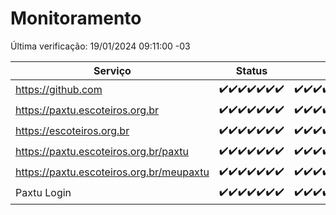 # Monitoramento

Última verificação: 19/01/2024 09:11:00 -03

|Serviço|Status|Últimas 24h|
|---|---|---|
|https://github.com|<span title="2024-01-12: OK=24">✔️</span><span title="2024-01-13: OK=24">✔️</span><span title="2024-01-14: OK=24">✔️</span><span title="2024-01-15: OK=24">✔️</span><span title="2024-01-16: OK=24">✔️</span><span title="2024-01-17: OK=24">✔️</span><span title="2024-01-18: OK=12">✔️</span>|<span title="18/01/2024 09:12:00 -03 : 200">✔️</span><span title="18/01/2024 10:09:00 -03 : 200">✔️</span><span title="18/01/2024 11:06:00 -03 : 200">✔️</span><span title="18/01/2024 12:06:00 -03 : 200">✔️</span><span title="18/01/2024 13:07:00 -03 : 200">✔️</span><span title="18/01/2024 14:05:00 -03 : 200">✔️</span><span title="18/01/2024 15:08:00 -03 : 200">✔️</span><span title="18/01/2024 16:03:00 -03 : 200">✔️</span><span title="18/01/2024 17:07:00 -03 : 200">✔️</span><span title="18/01/2024 18:04:00 -03 : 200">✔️</span><span title="18/01/2024 19:05:00 -03 : 200">✔️</span><span title="18/01/2024 20:06:00 -03 : 200">✔️</span><span title="18/01/2024 21:32:00 -03 : 200">✔️</span><span title="18/01/2024 22:51:00 -03 : 200">✔️</span><span title="18/01/2024 23:23:00 -03 : 200">✔️</span><span title="19/01/2024 00:07:00 -03 : 200">✔️</span><span title="19/01/2024 01:08:00 -03 : 200">✔️</span><span title="19/01/2024 02:06:00 -03 : 200">✔️</span><span title="19/01/2024 03:09:00 -03 : 200">✔️</span><span title="19/01/2024 04:06:00 -03 : 200">✔️</span><span title="19/01/2024 05:09:00 -03 : 200">✔️</span><span title="19/01/2024 06:06:00 -03 : 200">✔️</span><span title="19/01/2024 07:07:00 -03 : 200">✔️</span><span title="19/01/2024 08:03:00 -03 : 200">✔️</span><span title="19/01/2024 09:11:00 -03 : 200">✔️</span>|
|https://paxtu.escoteiros.org.br|<span title="2024-01-12: OK=24">✔️</span><span title="2024-01-13: OK=24">✔️</span><span title="2024-01-14: OK=24">✔️</span><span title="2024-01-15: OK=24">✔️</span><span title="2024-01-16: OK=24">✔️</span><span title="2024-01-17: OK=24">✔️</span><span title="2024-01-18: OK=12">✔️</span>|<span title="18/01/2024 09:12:00 -03 : 200">✔️</span><span title="18/01/2024 10:09:00 -03 : 200">✔️</span><span title="18/01/2024 11:06:00 -03 : 200">✔️</span><span title="18/01/2024 12:06:00 -03 : 200">✔️</span><span title="18/01/2024 13:07:00 -03 : 200">✔️</span><span title="18/01/2024 14:05:00 -03 : 200">✔️</span><span title="18/01/2024 15:08:00 -03 : 200">✔️</span><span title="18/01/2024 16:03:00 -03 : 200">✔️</span><span title="18/01/2024 17:07:00 -03 : 200">✔️</span><span title="18/01/2024 18:04:00 -03 : 200">✔️</span><span title="18/01/2024 19:05:00 -03 : 200">✔️</span><span title="18/01/2024 20:06:00 -03 : 200">✔️</span><span title="18/01/2024 21:32:00 -03 : 200">✔️</span><span title="18/01/2024 22:51:00 -03 : 200">✔️</span><span title="18/01/2024 23:23:00 -03 : 200">✔️</span><span title="19/01/2024 00:07:00 -03 : 200">✔️</span><span title="19/01/2024 01:08:00 -03 : 200">✔️</span><span title="19/01/2024 02:06:00 -03 : 200">✔️</span><span title="19/01/2024 03:09:00 -03 : 200">✔️</span><span title="19/01/2024 04:06:00 -03 : 200">✔️</span><span title="19/01/2024 05:09:00 -03 : 200">✔️</span><span title="19/01/2024 06:06:00 -03 : 200">✔️</span><span title="19/01/2024 07:07:00 -03 : 200">✔️</span><span title="19/01/2024 08:03:00 -03 : 200">✔️</span><span title="19/01/2024 09:11:00 -03 : 200">✔️</span>|
|https://escoteiros.org.br|<span title="2024-01-12: OK=24">✔️</span><span title="2024-01-13: OK=24">✔️</span><span title="2024-01-14: OK=24">✔️</span><span title="2024-01-15: OK=24">✔️</span><span title="2024-01-16: OK=24">✔️</span><span title="2024-01-17: OK=24">✔️</span><span title="2024-01-18: OK=12">✔️</span>|<span title="18/01/2024 09:12:00 -03 : 200">✔️</span><span title="18/01/2024 10:09:00 -03 : 200">✔️</span><span title="18/01/2024 11:06:00 -03 : 200">✔️</span><span title="18/01/2024 12:06:00 -03 : 200">✔️</span><span title="18/01/2024 13:07:00 -03 : 200">✔️</span><span title="18/01/2024 14:05:00 -03 : 200">✔️</span><span title="18/01/2024 15:08:00 -03 : 200">✔️</span><span title="18/01/2024 16:03:00 -03 : 200">✔️</span><span title="18/01/2024 17:07:00 -03 : 200">✔️</span><span title="18/01/2024 18:04:00 -03 : 200">✔️</span><span title="18/01/2024 19:05:00 -03 : 200">✔️</span><span title="18/01/2024 20:06:00 -03 : 200">✔️</span><span title="18/01/2024 21:32:00 -03 : 200">✔️</span><span title="18/01/2024 22:51:00 -03 : 200">✔️</span><span title="18/01/2024 23:23:00 -03 : 200">✔️</span><span title="19/01/2024 00:07:00 -03 : 200">✔️</span><span title="19/01/2024 01:08:00 -03 : 200">✔️</span><span title="19/01/2024 02:06:00 -03 : 200">✔️</span><span title="19/01/2024 03:09:00 -03 : 200">✔️</span><span title="19/01/2024 04:06:00 -03 : 200">✔️</span><span title="19/01/2024 05:09:00 -03 : 200">✔️</span><span title="19/01/2024 06:06:00 -03 : 200">✔️</span><span title="19/01/2024 07:07:00 -03 : 200">✔️</span><span title="19/01/2024 08:03:00 -03 : 200">✔️</span><span title="19/01/2024 09:11:00 -03 : 200">✔️</span>|
|https://paxtu.escoteiros.org.br/paxtu|<span title="2024-01-12: OK=24">✔️</span><span title="2024-01-13: OK=24">✔️</span><span title="2024-01-14: OK=24">✔️</span><span title="2024-01-15: OK=24">✔️</span><span title="2024-01-16: OK=24">✔️</span><span title="2024-01-17: OK=24">✔️</span><span title="2024-01-18: OK=12">✔️</span>|<span title="18/01/2024 09:12:00 -03 : 200">✔️</span><span title="18/01/2024 10:09:00 -03 : 200">✔️</span><span title="18/01/2024 11:06:00 -03 : 200">✔️</span><span title="18/01/2024 12:06:00 -03 : 200">✔️</span><span title="18/01/2024 13:07:00 -03 : 200">✔️</span><span title="18/01/2024 14:05:00 -03 : 200">✔️</span><span title="18/01/2024 15:08:00 -03 : 200">✔️</span><span title="18/01/2024 16:03:00 -03 : 200">✔️</span><span title="18/01/2024 17:07:00 -03 : 200">✔️</span><span title="18/01/2024 18:04:00 -03 : 200">✔️</span><span title="18/01/2024 19:05:00 -03 : 200">✔️</span><span title="18/01/2024 20:06:00 -03 : 200">✔️</span><span title="18/01/2024 21:32:00 -03 : 200">✔️</span><span title="18/01/2024 22:51:00 -03 : 200">✔️</span><span title="18/01/2024 23:23:00 -03 : 200">✔️</span><span title="19/01/2024 00:07:00 -03 : 200">✔️</span><span title="19/01/2024 01:08:00 -03 : 200">✔️</span><span title="19/01/2024 02:06:00 -03 : 200">✔️</span><span title="19/01/2024 03:09:00 -03 : 200">✔️</span><span title="19/01/2024 04:06:00 -03 : 200">✔️</span><span title="19/01/2024 05:09:00 -03 : 200">✔️</span><span title="19/01/2024 06:06:00 -03 : 200">✔️</span><span title="19/01/2024 07:07:00 -03 : 200">✔️</span><span title="19/01/2024 08:03:00 -03 : 200">✔️</span><span title="19/01/2024 09:11:00 -03 : 200">✔️</span>|
|https://paxtu.escoteiros.org.br/meupaxtu|<span title="2024-01-12: OK=24">✔️</span><span title="2024-01-13: OK=24">✔️</span><span title="2024-01-14: OK=24">✔️</span><span title="2024-01-15: OK=24">✔️</span><span title="2024-01-16: OK=24">✔️</span><span title="2024-01-17: OK=24">✔️</span><span title="2024-01-18: OK=12">✔️</span>|<span title="18/01/2024 09:12:00 -03 : 200">✔️</span><span title="18/01/2024 10:09:00 -03 : 200">✔️</span><span title="18/01/2024 11:06:00 -03 : 200">✔️</span><span title="18/01/2024 12:06:00 -03 : 200">✔️</span><span title="18/01/2024 13:07:00 -03 : 200">✔️</span><span title="18/01/2024 14:05:00 -03 : 200">✔️</span><span title="18/01/2024 15:08:00 -03 : 200">✔️</span><span title="18/01/2024 16:03:00 -03 : 200">✔️</span><span title="18/01/2024 17:07:00 -03 : 200">✔️</span><span title="18/01/2024 18:04:00 -03 : 200">✔️</span><span title="18/01/2024 19:05:00 -03 : 200">✔️</span><span title="18/01/2024 20:06:00 -03 : 200">✔️</span><span title="18/01/2024 21:32:00 -03 : 200">✔️</span><span title="18/01/2024 22:51:00 -03 : 200">✔️</span><span title="18/01/2024 23:23:00 -03 : 200">✔️</span><span title="19/01/2024 00:07:00 -03 : 200">✔️</span><span title="19/01/2024 01:08:00 -03 : 200">✔️</span><span title="19/01/2024 02:06:00 -03 : 200">✔️</span><span title="19/01/2024 03:09:00 -03 : 200">✔️</span><span title="19/01/2024 04:06:00 -03 : 200">✔️</span><span title="19/01/2024 05:09:00 -03 : 200">✔️</span><span title="19/01/2024 06:06:00 -03 : 200">✔️</span><span title="19/01/2024 07:07:00 -03 : 200">✔️</span><span title="19/01/2024 08:03:00 -03 : 200">✔️</span><span title="19/01/2024 09:11:00 -03 : 200">✔️</span>|
|Paxtu Login|<span title="2024-01-12: OK=24">✔️</span><span title="2024-01-13: OK=24">✔️</span><span title="2024-01-14: OK=24">✔️</span><span title="2024-01-15: OK=24">✔️</span><span title="2024-01-16: OK=24">✔️</span><span title="2024-01-17: OK=24">✔️</span><span title="2024-01-18: OK=12">✔️</span>|<span title="18/01/2024 09:12:00 -03 : 200">✔️</span><span title="18/01/2024 10:09:00 -03 : 200">✔️</span><span title="18/01/2024 11:06:00 -03 : 200">✔️</span><span title="18/01/2024 12:06:00 -03 : 200">✔️</span><span title="18/01/2024 13:07:00 -03 : 200">✔️</span><span title="18/01/2024 14:05:00 -03 : 200">✔️</span><span title="18/01/2024 15:08:00 -03 : 200">✔️</span><span title="18/01/2024 16:03:00 -03 : 200">✔️</span><span title="18/01/2024 17:07:00 -03 : 200">✔️</span><span title="18/01/2024 18:04:00 -03 : 200">✔️</span><span title="18/01/2024 19:05:00 -03 : 200">✔️</span><span title="18/01/2024 20:06:00 -03 : 200">✔️</span><span title="18/01/2024 21:32:00 -03 : 200">✔️</span><span title="18/01/2024 22:51:00 -03 : 200">✔️</span><span title="18/01/2024 23:23:00 -03 : 200">✔️</span><span title="19/01/2024 00:07:00 -03 : 200">✔️</span><span title="19/01/2024 01:08:00 -03 : 200">✔️</span><span title="19/01/2024 02:06:00 -03 : 200">✔️</span><span title="19/01/2024 03:09:00 -03 : 200">✔️</span><span title="19/01/2024 04:06:00 -03 : 200">✔️</span><span title="19/01/2024 05:09:00 -03 : 200">✔️</span><span title="19/01/2024 06:06:00 -03 : 200">✔️</span><span title="19/01/2024 07:07:00 -03 : 200">✔️</span><span title="19/01/2024 08:03:00 -03 : 200">✔️</span><span title="19/01/2024 09:11:00 -03 : 200">✔️</span>|
